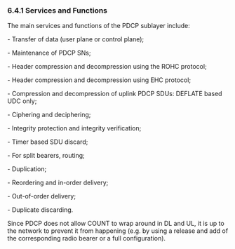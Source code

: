 ### 6.4.1 Services and Functions

The main services and functions of the PDCP sublayer include:

\- Transfer of data (user plane or control plane);

\- Maintenance of PDCP SNs;

\- Header compression and decompression using the ROHC protocol;

\- Header compression and decompression using EHC protocol;

\- Compression and decompression of uplink PDCP SDUs: DEFLATE based UDC
only;

\- Ciphering and deciphering;

\- Integrity protection and integrity verification;

\- Timer based SDU discard;

\- For split bearers, routing;

\- Duplication;

\- Reordering and in-order delivery;

\- Out-of-order delivery;

\- Duplicate discarding.

Since PDCP does not allow COUNT to wrap around in DL and UL, it is up to
the network to prevent it from happening (e.g. by using a release and
add of the corresponding radio bearer or a full configuration).